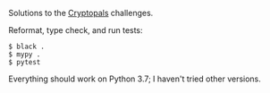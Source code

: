 Solutions to the [Cryptopals] challenges.

Reformat, type check, and run tests:
```
$ black .
$ mypy .
$ pytest
```

Everything should work on Python 3.7; I haven't tried other versions.

[Cryptopals]: https://cryptopals.com
